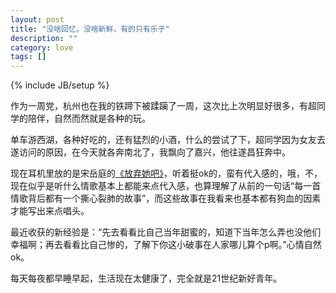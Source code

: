 ```yaml
---
layout: post
title: "没啥回忆，没啥新鲜，有的只有乐子"
description: ""
category: love
tags: []
---
```

{% include JB/setup %}

作为一周党，杭州也在我的铁蹄下被蹂躏了一周，这次比上次明显好很多，有超同学的陪伴，自然而然就是各种的玩。

单车游西湖，各种好吃的，还有猛烈的小酒，什么的尝试了下，超同学因为女友去遂访问的原因，在今天就各奔南北了，我飘向了嘉兴，他往遂昌狂奔中。

现在耳机里放的是宋岳庭的[《放弃她吧》](http://)，听着挺ok的，蛮有代入感的，哦，不，现在似乎是听什么情歌基本上都能来点代入感，也算理解了从前的一句话“每一首情歌背后都有一个撕心裂肺的故事”，而这些故事在我看来也基本都有狗血的因素才能写出来点唱头。

最近收获的新经验是：“先去看看比自己当年甜蜜的，知道下当年怎么弄也没他们幸福啊；再去看看比自己惨的，了解下你这小破事在人家哪儿算个p啊。”心情自然ok。

每天每夜都早睡早起，生活现在太健康了，完全就是21世纪新好青年。
